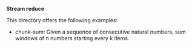 **Stream reduce**

This directory offers the following examples:

* chunk-sum: Given a sequence of consecutive natural numbers, sum windows of n
  numbers starting every k items.
